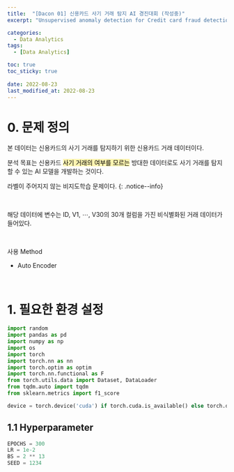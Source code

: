 ```yaml
---
title:  "[Dacon 01] 신용카드 사기 거래 탐지 AI 경진대회 (작성중)"
excerpt: "Unsupervised anomaly detection for Credit card fraud detection'"

categories:
  - Data Analytics
tags:
  - [Data Analytics]

toc: true
toc_sticky: true
 
date: 2022-08-23
last_modified_at: 2022-08-23
---
```


# 0. 문제 정의

본 데이터는 신용카드의 사기 거래를 탐지하기 위한 신용카드 거래 데이터이다.

분석 목표는 신용카드 <mark style = 'background-color:#fff5b1'>사기 거래의 여부를 모르는</mark> 방대한 데이터로도 사기 거래를 탐지할 수 있는 AI 모델을 개발하는 것이다.

라벨이 주어지지 않는 비지도학습 문제이다.
{: .notice--info}

<br>

해당 데이터에 변수는 ID, V1, $\cdots$, V30의 30개 컬럼을 가진 비식별화된 거래 데이터가 들어있다.

<br>

사용 Method

 - Auto Encoder

<br>


# 1. 필요한 환경 설정
```python
import random
import pandas as pd
import numpy as np
import os
import torch
import torch.nn as nn
import torch.optim as optim
import torch.nn.functional as F
from torch.utils.data import Dataset, DataLoader
from tqdm.auto import tqdm
from sklearn.metrics import f1_score
```


```python
device = torch.device('cuda') if torch.cuda.is_available() else torch.device('cpu')
```

## 1.1 Hyperparameter

```python
EPOCHS = 300
LR = 1e-2
BS = 2 ** 13
SEED = 1234
```

<!-- 
```python
print('데이터 구조 : ', df.shape)
print('데이터의 타입 : ', df.dtypes)
```


```python
print('데이터의 columns : ', df.columns)
```


```python
df.describe()
```


```python
df.isna().sum() 
```

다음은 결측값이 존재하는지 확인하는 그래프, 현재 결측값이 존재하지않기때문에 빈 그래프를 보여준다.

```python
msno.matrix(df)
plt.show()
```


```python
df['year'] = df['timestamp'].dt.year
df['month'] = df['timestamp'].dt.month
df['dayofweek'] = df['timestamp'].dt.dayofweek
df['hour'] = df['timestamp'].dt.hour
df.head()
```

```python
df['year'].value_counts().sort_index()
```
```
2015    8643
2016    8699
2017      72
Name: year, dtype: int64
```

```python
df['month'].value_counts().sort_index()
```
```
1     1487
2     1359
3     1468
4     1438
5     1488
6     1422
7     1481
8     1484
9     1394
10    1479
11    1430
12    1484
Name: month, dtype: int64
```


```python
df['dayofweek'].value_counts().sort_index()
```
```
0    2508
1    2505
2    2489
3    2492
4    2450
5    2465
6    2505
Name: dayofweek, dtype: int64
```


```python
df['hour'].value_counts().sort_index()
```
```
0     724
1     724
2     721
3     721
4     721
5     721
6     726
7     726
8     724
9     727
10    725
11    727
12    729
13    728
14    728
15    729
16    730
17    728
18    728
19    727
20    727
21    726
22    725
23    722
Name: hour, dtype: int64
```
<br>

# 2. seaborn으로 그래프그리기

연도별 자전거 이용객
```python
a, b = plt.subplots(1,1, figsize=(10,5))
sns.boxplot(df['year'], df['cnt'])
```
월별

```python
a, b = plt.subplots(1,1, figsize=(10,5))
sns.boxplot(df['month'], df['cnt'])
```
```python
a, b = plt.subplots(1,1, figsize=(10,5))
sns.boxplot(df['dayofweek'], df['cnt'])
```

```python
a, b = plt.subplots(1,1, figsize=(10,5))
sns.boxplot(df['hour'], df['cnt'])
```
출퇴근시간에 주로 자전거를 이용한다는 사실을 알 수 있다.

```python
#그래프 생성 함수
def plot_bar(data, feature) :
	fig = plt.figsize(figsize=(12,3))
	sns.barplot(x=feature, y='cnt', data=data, palette='Set3', orient='V')
```


```python
plot_bar(df, 'hour')
```

```python
plot_bar(df, 'dayofweek')
```


<br>

# 3. 데이터 전처리

이상치 제거

```python
def is_outliers(s) :
	lower_limit = s.mean() - (s.std()*3)
	upper_limit = s.mean() + (s.std()*3)
	return ~s.between(lower_limit, upper_limit)
```

```python
df_out =df[~df.groupby('hour')['cnt'].apply(is_outlier)]

print('이상치 제거 전 : ', df.shape)
print('이상치 제거 후 : ', df_out.shape)
```

```python
df_out.dtypes
```

```python
df_out['weather_code'] = df_out['weather_code'].astype('category')
df_out['season'] = df_out['season'].astype('category')
df_out['year'] = df_out['year'].astype('category')
df_out['month'] = df_out['month'].astype('category')
df_out['hour'] = df_out['hour'].astype('category')
```

```python
#더미변수 처리
df_out['season']

df_out = pd.get_dummies(df_out, columns=['weather_code', 'season', 'year', 'month', 'hour'])
```

```python
# 더미변수화
df_out.head()
```
```python
# 59개 컬럼이 생김
df_out.shape
```

```python
#종속변수
df_y = df_out['cnt']

#독립변수
df_x = df_out.drop(['timestamp', 'cnt'], axis=1)
#axis =1 이면 열
```

```python
df_x.head()
```
```python
df_y.head()
```


```python
from sklearn.model_selection import train_test_split
```

```python
x_train, x_test, y_train, y_test = train_test_split(df_x, df_y, random_state=66, test_size=0.3, shuffle=False) #시계열 데이터는 섞으면 안됨
```

```python
print('x_train 구조', x_train.shape)
print('y_train 구조', y_train.shape)

print('x_test 구조', x_test.shape)
print('y_test 구조', y_test.shape)
```

<br>

# 4. model prediction

간단한 딥러닝 모델로 런던자전거의 시간대별 수요 예측

```python
import keras
from keras.models import Sequential
from keras.layers import Dense
from keras.callbacks import EarlyStopping
```

```python
model = Sequential()
model.add(Dense(units=160, activation='relu', input_dim=57))
model.add(Dense(units=60, activation='relu'))
model.add(Dense(units=20, activation='relu'))
model.add(Dense(units=1, activation='linear'))
```

```python
model.summary()
```

```python
model.compile(loss='mae', optimizer='adam', metrics=['mae'])
early_stopping=EarlyStopping(monitor='loss', patience=5, mode='min')
history = model.fit(x_train, y_train, epochs=50, batch_size=1, validation_split=0.1, callbacks=[early_stopping])
``` -->
